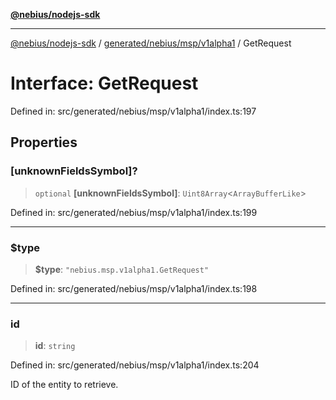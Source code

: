 [**@nebius/nodejs-sdk**](../../../../../README.md)

***

[@nebius/nodejs-sdk](../../../../../README.md) / [generated/nebius/msp/v1alpha1](../README.md) / GetRequest

# Interface: GetRequest

Defined in: src/generated/nebius/msp/v1alpha1/index.ts:197

## Properties

### \[unknownFieldsSymbol\]?

> `optional` **\[unknownFieldsSymbol\]**: `Uint8Array`\<`ArrayBufferLike`\>

Defined in: src/generated/nebius/msp/v1alpha1/index.ts:199

***

### $type

> **$type**: `"nebius.msp.v1alpha1.GetRequest"`

Defined in: src/generated/nebius/msp/v1alpha1/index.ts:198

***

### id

> **id**: `string`

Defined in: src/generated/nebius/msp/v1alpha1/index.ts:204

ID of the entity to retrieve.
